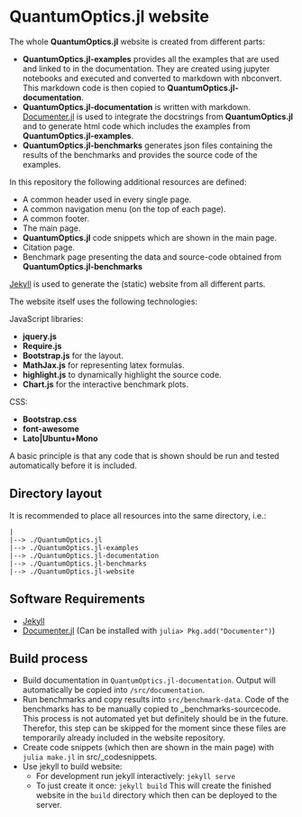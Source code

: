 # QuantumOptics.jl website

The whole **QuantumOptics.jl** website is created from different parts:
* **QuantumOptics.jl-examples** provides all the examples that are used and linked to in the documentation. They are created using jupyter notebooks and executed and converted to markdown with nbconvert. This markdown code is then copied to **QuantumOptics.jl-documentation**.
* **QuantumOptics.jl-documentation** is written with markdown. [Documenter.jl](https://juliadocs.github.io/Documenter.jl) is used to integrate the docstrings from **QuantumOptics.jl** and to generate html code which includes the examples from **QuantumOptics.jl-examples**.
* **QuantumOptics.jl-benchmarks** generates json files containing the results of the benchmarks and provides the source code of the examples.

In this repository the following additional resources are defined:
* A common header used in every single page.
* A common navigation menu (on the top of each page).
* A common footer.
* The main page.
* **QuantumOptics.jl** code snippets which are shown in the main page.
* Citation page.
* Benchmark page presenting the data and source-code obtained from **QuantumOptics.jl-benchmarks**

[Jekyll](https://jekyllrb.com) is used to generate the (static) website from all different parts.

The website itself uses the following technologies:

JavaScript libraries:
* **jquery.js**
* **Require.js**
* **Bootstrap.js** for the layout.
* **MathJax.js** for representing latex formulas.
* **highlight.js** to dynamically highlight the source code.
* **Chart.js** for the interactive benchmark plots.

CSS:
* **Bootstrap.css**
* **font-awesome**
* **Lato|Ubuntu+Mono**


A basic principle is that any code that is shown should be run and tested automatically before it is included.


## Directory layout

It is recommended to place all resources into the same directory, i.e.:

    |
    |--> ./QuantumOptics.jl
    |--> ./QuantumOptics.jl-examples
    |--> ./QuantumOptics.jl-documentation
    |--> ./QuantumOptics.jl-benchmarks
    |--> ./QuantumOptics.jl-website


## Software Requirements

* [Jekyll](https://jekyllrb.com)
* [Documenter.jl](https://juliadocs.github.io/Documenter.jl) (Can be installed with `julia> Pkg.add("Documenter")`)


## Build process

* Build documentation in `QuantumOptics.jl-documentation`. Output will automatically be copied into `/src/documentation`.
* Run benchmarks and copy results into `src/benchmark-data`. Code of the benchmarks has to be manually copied to _benchmarks-sourcecode. This process is not automated yet but definitely should be in the future. Therefor, this step can be skipped for the moment since these files are temporarily already included in the website repository.
* Create code snippets (which then are shown in the main page) with `julia make.jl` in src/_codesnippets.
* Use jekyll to build website:
    * For development run jekyll interactively: `jekyll serve`
    * To just create it once: `jekyll build`
  This will create the finished website in the `build` directory which then can be deployed to the server.

